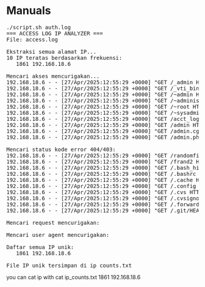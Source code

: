 # Manuals 
<pre>
./script.sh auth.log
=== ACCESS LOG IP ANALYZER ===
File: access.log

Ekstraksi semua alamat IP...
10 IP teratas berdasarkan frekuensi:
   1861 192.168.18.6

Mencari akses mencurigakan...
192.168.18.6 - - [27/Apr/2025:12:55:29 +0000] "GET /_admin HTTP/1.1" 404 436 "-" "Mozilla/4.0 (compatible; MSIE 6.0; Windows NT 5.1)"
192.168.18.6 - - [27/Apr/2025:12:55:29 +0000] "GET /_vti_bin/_vti_adm/admin.dll HTTP/1.1" 404 436 "-" "Mozilla/4.0 (compatible; MSIE 6.0; Windows NT 5.1)"
192.168.18.6 - - [27/Apr/2025:12:55:29 +0000] "GET /~admin HTTP/1.1" 404 436 "-" "Mozilla/4.0 (compatible; MSIE 6.0; Windows NT 5.1)"
192.168.18.6 - - [27/Apr/2025:12:55:29 +0000] "GET /~administrator HTTP/1.1" 404 436 "-" "Mozilla/4.0 (compatible; MSIE 6.0; Windows NT 5.1)"
192.168.18.6 - - [27/Apr/2025:12:55:29 +0000] "GET /~root HTTP/1.1" 404 436 "-" "Mozilla/4.0 (compatible; MSIE 6.0; Windows NT 5.1)"
192.168.18.6 - - [27/Apr/2025:12:55:29 +0000] "GET /~sysadmin HTTP/1.1" 404 436 "-" "Mozilla/4.0 (compatible; MSIE 6.0; Windows NT 5.1)"
192.168.18.6 - - [27/Apr/2025:12:55:29 +0000] "GET /acct_login HTTP/1.1" 404 436 "-" "Mozilla/4.0 (compatible; MSIE 6.0; Windows NT 5.1)"
192.168.18.6 - - [27/Apr/2025:12:55:29 +0000] "GET /admin HTTP/1.1" 404 436 "-" "Mozilla/4.0 (compatible; MSIE 6.0; Windows NT 5.1)"
192.168.18.6 - - [27/Apr/2025:12:55:29 +0000] "GET /admin.cgi HTTP/1.1" 404 436 "-" "Mozilla/4.0 (compatible; MSIE 6.0; Windows NT 5.1)"
192.168.18.6 - - [27/Apr/2025:12:55:29 +0000] "GET /admin.php HTTP/1.1" 404 436 "-" "Mozilla/4.0 (compatible; MSIE 6.0; Windows NT 5.1)"

Mencari status kode error 404/403:
192.168.18.6 - - [27/Apr/2025:12:55:29 +0000] "GET /randomfile1 HTTP/1.1" 404 436 "-" "Mozilla/4.0 (compatible; MSIE 6.0; Windows NT 5.1)"
192.168.18.6 - - [27/Apr/2025:12:55:29 +0000] "GET /frand2 HTTP/1.1" 404 436 "-" "Mozilla/4.0 (compatible; MSIE 6.0; Windows NT 5.1)"
192.168.18.6 - - [27/Apr/2025:12:55:29 +0000] "GET /.bash_history HTTP/1.1" 404 436 "-" "Mozilla/4.0 (compatible; MSIE 6.0; Windows NT 5.1)"
192.168.18.6 - - [27/Apr/2025:12:55:29 +0000] "GET /.bashrc HTTP/1.1" 404 436 "-" "Mozilla/4.0 (compatible; MSIE 6.0; Windows NT 5.1)"
192.168.18.6 - - [27/Apr/2025:12:55:29 +0000] "GET /.cache HTTP/1.1" 404 436 "-" "Mozilla/4.0 (compatible; MSIE 6.0; Windows NT 5.1)"
192.168.18.6 - - [27/Apr/2025:12:55:29 +0000] "GET /.config HTTP/1.1" 404 436 "-" "Mozilla/4.0 (compatible; MSIE 6.0; Windows NT 5.1)"
192.168.18.6 - - [27/Apr/2025:12:55:29 +0000] "GET /.cvs HTTP/1.1" 404 436 "-" "Mozilla/4.0 (compatible; MSIE 6.0; Windows NT 5.1)"
192.168.18.6 - - [27/Apr/2025:12:55:29 +0000] "GET /.cvsignore HTTP/1.1" 404 436 "-" "Mozilla/4.0 (compatible; MSIE 6.0; Windows NT 5.1)"
192.168.18.6 - - [27/Apr/2025:12:55:29 +0000] "GET /.forward HTTP/1.1" 404 436 "-" "Mozilla/4.0 (compatible; MSIE 6.0; Windows NT 5.1)"
192.168.18.6 - - [27/Apr/2025:12:55:29 +0000] "GET /.git/HEAD HTTP/1.1" 404 436 "-" "Mozilla/4.0 (compatible; MSIE 6.0; Windows NT 5.1)"

Mencari request mencurigakan:

Mencari user agent mencurigakan:

Daftar semua IP unik:
   1861 192.168.18.6

File IP unik tersimpan di ip_counts.txt
</pre>

you can cat ip with 
cat ip_counts.txt
   1861 192.168.18.6

